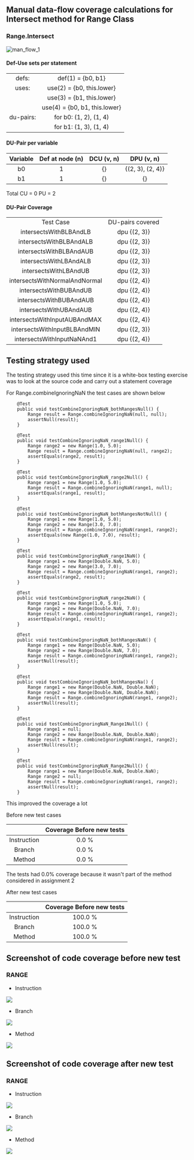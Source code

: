 ## Manual data-flow coverage calculations for Intersect method for Range Class
### Range.Intersect

![man_flow_1](Data_flow_graph_Range_class.png)

#### Def-Use sets per statement
| | |
|:--:|:--:|
| defs: | def(1) = {b0, b1} |
| uses: | use(2) = {b0, this.lower} |
| | use(3) = {b1, this.lower} |
| | use(4) = {b0, b1, this.lower} |
| du-pairs: | for b0: (1, 2), (1, 4) |
| | for b1: (1, 3), (1, 4) |

#### DU-Pair per variable
| Variable | Def at node (n) | DCU (v, n) | DPU (v, n) |
|:--:|:--:|:--:|:--:|
| b0 | 1 | {} | {(2, 3), (2, 4)} |
| b1 | 1 | {} | {} |

Total
CU = 0
PU = 2

#### DU-Pair Coverage
| | |
|:--:|:--:|
| Test Case | DU-pairs covered |
| intersectsWithBLBAndLB | dpu {(2, 3)} |
| intersectsWithBLBAndALB | dpu {(2, 3)} |
| intersectsWithBLBAndAUB | dpu {(2, 3)} |
| intersectsWithLBAndALB | dpu {(2, 3)} |
| intersectsWithLBAndUB | dpu {(2, 3)} |
| intersectsWithNormalAndNormal | dpu {(2, 4)} |
| intersectsWithBUBAndUB | dpu {(2, 4)} |
| intersectsWithBUBAndAUB | dpu {(2, 4)} |
| intersectsWithUBAndAUB | dpu {(2, 4)} |
| intersectsWithInputAUBAndMAX | dpu {(2, 4)} |
| intersectsWithInputBLBAndMIN | dpu {(2, 3)} |
| intersectsWithInputNaNAnd1 | dpu {(2, 4)} |

## Testing strategy used
The testing strategy used this time since it is a white-box testing exercise was to look at the source code and carry out a statement coverage

For Range.combineIgnoringNaN the test cases are shown below

```
    @Test
    public void testCombineIgnoringNaN_bothRangesNull() {
        Range result = Range.combineIgnoringNaN(null, null);
        assertNull(result);
    }

    @Test
    public void testCombineIgnoringNaN_range1Null() {
        Range range2 = new Range(1.0, 5.0);
        Range result = Range.combineIgnoringNaN(null, range2);
        assertEquals(range2, result);
    }

    @Test
    public void testCombineIgnoringNaN_range2Null() {
        Range range1 = new Range(1.0, 5.0);
        Range result = Range.combineIgnoringNaN(range1, null);
        assertEquals(range1, result);
    }

    @Test
    public void testCombineIgnoringNaN_bothRangesNotNull() {
        Range range1 = new Range(1.0, 5.0);
        Range range2 = new Range(3.0, 7.0);
        Range result = Range.combineIgnoringNaN(range1, range2);
        assertEquals(new Range(1.0, 7.0), result);
    }

    @Test
    public void testCombineIgnoringNaN_range1NaN() {
        Range range1 = new Range(Double.NaN, 5.0);
        Range range2 = new Range(3.0, 7.0);
        Range result = Range.combineIgnoringNaN(range1, range2);
        assertEquals(range2, result);
    }

    @Test
    public void testCombineIgnoringNaN_range2NaN() {
        Range range1 = new Range(1.0, 5.0);
        Range range2 = new Range(Double.NaN, 7.0);
        Range result = Range.combineIgnoringNaN(range1, range2);
        assertEquals(range1, result);
    }

    @Test
    public void testCombineIgnoringNaN_bothRangesNaN() {
        Range range1 = new Range(Double.NaN, 5.0);
        Range range2 = new Range(Double.NaN, 7.0);
        Range result = Range.combineIgnoringNaN(range1, range2);
        assertNull(result);
    }
    
    @Test
    public void testCombineIgnoringNaN_bothRangesNa() {
        Range range1 = new Range(Double.NaN, Double.NaN);
        Range range2 = new Range(Double.NaN, Double.NaN);
        Range result = Range.combineIgnoringNaN(range1, range2);
        assertNull(result);
    }
    
    @Test
    public void testCombineIgnoringNaN_Range1Null() {
        Range range1 = null;
        Range range2 = new Range(Double.NaN, Double.NaN);
        Range result = Range.combineIgnoringNaN(range1, range2);
        assertNull(result);
    }
    
    @Test
    public void testCombineIgnoringNaN_Range2Null() {
        Range range1 = new Range(Double.NaN, Double.NaN);
        Range range2 = null;
        Range result = Range.combineIgnoringNaN(range1, range2);
        assertNull(result);
    }
```
This improved the coverage a lot

Before new test cases

| | Coverage Before new tests |
|:--:|:--:|
| Instruction | 0.0 % |
| Branch | 0.0 % | 
| Method | 0.0 % | 

The tests had 0.0% coverage because it wasn't part of the method considered in assignment 2

After new test cases

| | Coverage Before new tests |
|:--:|:--:|
| Instruction | 100.0 % |
| Branch | 100.0 % | 
| Method | 100.0 % | 

## Screenshot of code coverage before new test

### RANGE 

- Instruction 
  

![](Instruction_before_range.png)  

- Branch 

![](branch_before_range.png) 

- Method

![](Method_before_range.png) 

## Screenshot of code coverage after new test

### RANGE 

- Instruction 
  

![](Instruction_after_range.png)  

- Branch 

![](branch_after_range.png) 

- Method

![](Method_after_range.png) 
